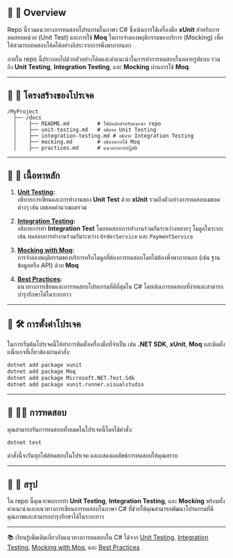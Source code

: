 
## 📌 🔧 Overview  
Repo นี้รวมแนวทางการทดสอบโปรแกรมในภาษา C# ซึ่งเน้นการใช้เครื่องมือ **xUnit** สำหรับการทดสอบหน่วย (Unit Test) และการใช้ **Moq** ในการจำลองพฤติกรรมของบริการ (Mocking) เพื่อให้สามารถทดสอบโค้ดได้อย่างอิสระจากการพึ่งพาภายนอก

ภายใน repo นี้ประกอบไปด้วยตัวอย่างโค้ดและคำแนะนำในการทำการทดสอบในหลายรูปแบบ รวมถึง **Unit Testing**, **Integration Testing**, และ **Mocking** ผ่านการใช้ **Moq**.

---

## 📌 📂 โครงสร้างของโปรเจค

```
/MyProject
  ├── /docs
  │    ├── README.md         # ไฟล์หลักสำหรับแนะนำ repo
  │    ├── unit-testing.md   # อธิบาย Unit Testing
  │    ├── integration-testing.md # อธิบาย Integration Testing
  │    ├── mocking.md        # อธิบายการใช้ Moq
  │    ├── practices.md      # แนวทางการปฏิบัติ
```

---

## 📌 🧪 เนื้อหาหลัก

1. **[Unit Testing](docs/unit-testing.md):**  
   อธิบายการเขียนและการทำงานของ **Unit Test** ด้วย **xUnit** รวมถึงตัวอย่างการทดสอบเมธอดต่างๆ เช่น เมธอดคำนวณผลรวม

2. **[Integration Testing](docs/integration-testing.md):**  
   อธิบายการทำ **Integration Test** โดยทดสอบการทำงานร่วมกันระหว่างหลายๆ โมดูลในระบบ เช่น ทดสอบการทำงานร่วมกันระหว่าง `OrderService` และ `PaymentService`

3. **[Mocking with Moq](docs/mocking.md):**  
   การจำลองพฤติกรรมของบริการหรือโมดูลที่ต้องการทดสอบโดยไม่ต้องพึ่งพาภายนอก (เช่น ฐานข้อมูลหรือ API) ด้วย **Moq**

4. **[Best Practices](docs/practices.md):**  
   แนวทางการเขียนและการทดสอบโปรแกรมที่ดีที่สุดใน C# โดยเน้นการทดสอบที่ง่ายและสามารถบำรุงรักษาได้ในระยะยาว

---

## 📌 🛠️ การตั้งค่าโปรเจค

ในการเริ่มต้นโปรเจคนี้ให้ทำการติดตั้งเครื่องมือที่จำเป็น เช่น **.NET SDK**, **xUnit**, **Moq** และติดตั้งแพ็กเกจที่เกี่ยวข้องผ่านคำสั่ง:

```sh
dotnet add package xunit
dotnet add package Moq
dotnet add package Microsoft.NET.Test.Sdk
dotnet add package xunit.runner.visualstudio
```

---

## 📌 🏃‍♂️ การทดสอบ

คุณสามารถรันการทดสอบทั้งหมดในโปรเจคนี้โดยใช้คำสั่ง:

```sh
dotnet test
```

คำสั่งนี้จะรันทุกไฟล์ทดสอบในโปรเจค และแสดงผลลัพธ์การทดสอบให้คุณทราบ

---

## 📌 💬 สรุป

ใน repo นี้คุณจะพบการทำ **Unit Testing**, **Integration Testing**, และ **Mocking** พร้อมทั้งคำแนะนำและแนวทางการเขียนการทดสอบในภาษา C# ที่ช่วยให้คุณสามารถพัฒนาโปรแกรมที่มีคุณภาพและสามารถบำรุงรักษาได้ในระยะยาว

---

📚 เรียนรู้เพิ่มเติมเกี่ยวกับแนวทางการทดสอบใน C# ได้จาก [Unit Testing](docs/unit-testing.md), [Integration Testing](docs/integration-testing.md), [Mocking with Moq](docs/mocking.md), และ [Best Practices](docs/practices.md)
